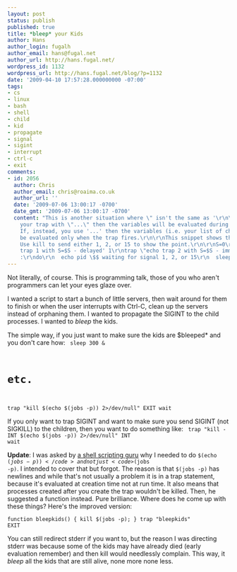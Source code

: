 ```yaml
---
layout: post
status: publish
published: true
title: *bleep* your Kids
author: Hans
author_login: fugalh
author_email: hans@fugal.net
author_url: http://hans.fugal.net/
wordpress_id: 1132
wordpress_url: http://hans.fugal.net/blog/?p=1132
date: '2009-04-10 17:57:28.000000000 -07:00'
tags:
- cs
- linux
- bash
- shell
- child
- kid
- propagate
- signal
- sigint
- interrupt
- ctrl-c
- exit
comments:
- id: 2056
  author: Chris
  author_email: chris@roaima.co.uk
  author_url: ''
  date: '2009-07-06 13:00:17 -0700'
  date_gmt: '2009-07-06 13:00:17 -0700'
  content: "This is another situation where \" isn't the same as '\r\n\r\nIf you define
    your trap with \"...\" then the variables will be evaluated during the definition.
    If, instead, you use '...' then the variables (i.e. your list of children) will
    be evaluated only when the trap fires.\r\n\r\nThis snippet shows the trivial case.
    Use kill to send either 1, 2, or 15 to show the point.\r\n\r\nS=0\r\ntrap 'echo
    trap 1 with S=$S - delayed' 1\r\ntrap \"echo trap 2 with S=$S - immediate\" 2\r\n\r\nS=1\r\nwhile
    :\r\ndo\r\n  echo pid \$$ waiting for signal 1, 2, or 15\r\n  sleep 2\r\n  S=$((S+1))\r\ndone"
---
```

Not literally, of course. This is programming talk, those of you who aren't programmers can let your eyes glaze over.

I wanted a script to start a bunch of little servers, then wait around for them to finish or when the user interrupts with Ctrl-C, clean up the servers instead of orphaning them.  I wanted to propagate the SIGINT to the child processes. I wanted to *bleep* the kids.

The simple way, if you just want to make sure the kids are $bleeped* and you don't care how:
<code>
sleep 300 &
# etc.
trap "kill $(echo $(jobs -p)) 2>/dev/null" EXIT
wait</code>

If you only want to trap SIGINT and want to make sure you send SIGINT (not SIGKILL) to the children, then you want to do something like:
<code>
trap "kill -INT $(echo $(jobs -p)) 2>/dev/null" INT
wait</code>

<strong>Update</strong>: I was asked by <a href="http://www.buscaluz.org/">a shell scripting guru</a> why I needed to do <code>$(echo $(jobs -p))</code> and not just <code>$(jobs -p)</code>. I intended to cover that but forgot. The reason is that <code>$(jobs -p)</code> has newlines and while that's not usually a problem it is in a trap statement, because it's evaluated at creation time not at run time. It also means that processes created after you create the trap wouldn't be killed. Then, he suggested a function instead. Pure brilliance. Where does he come up with these things? Here's the improved version:

<code>function bleepkids() { kill $(jobs -p); }
trap "bleepkids" EXIT</code>

You can still redirect stderr if you want to, but the reason I was directing stderr was because some of the kids may have already died (early evaluation remember) and then kill would needlessly complain. This way, it *bleep* all the kids that are still alive, none more none less.
